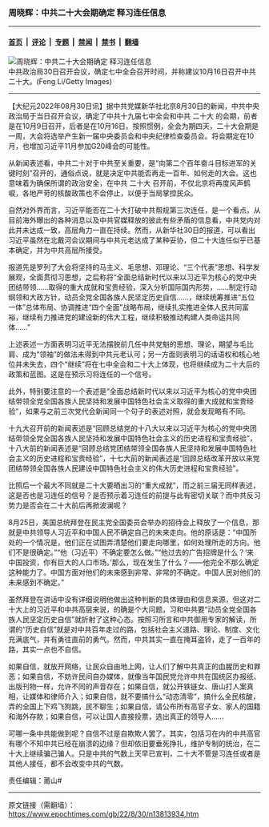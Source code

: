 ### 周晓辉：中共二十大会期确定 释习连任信息

---

#### [首页](../../../..?n13813934) &nbsp;|&nbsp; [评论](../../../../../epoch-comment?n13813934) &nbsp;|&nbsp; [专题](../../../../../epoch-special?n13813934) &nbsp;|&nbsp; [禁闻](../../../../../epoch-news?n13813934) &nbsp;|&nbsp; [禁书](../../../../../books?n13813934) &nbsp;|&nbsp; [翻墙](https://github.com/gfw-breaker/nogfw/blob/master/README.md?n13813934)


<div><img alt="周晓辉：中共二十大会期确定 释习连任信息" class="attachment-djy_600_400 size-djy_600_400 wp-post-image" src="https://i.epochtimes.com/assets/uploads/2022/08/id13814044-c3618059d5321027fe22571d7c82bc19@1200x1200-600x400-1.jpeg"/>
<div class="caption">
 中共政治局30日召开会议，确定七中全会召开时间，并称建议10月16日召开中共二十大。(Feng Li/Getty Images)
</div></div><hr/><div class="post_content" id="artbody" itemprop="articleBody">
 <!-- article content begin -->
 <p>
  【大纪元2022年08月30日讯】据中共党媒新华社北京8月30日的新闻，中共中央政治局于当日召开会议，确定了中共十九届七中全会和中共
  <ok href="https://www.epochtimes.com/gb/tag/%E4%BA%8C%E5%8D%81%E5%A4%A7.html">
   二十大
  </ok>
  的会期，前者是在10月9日召开，后者是在10月16日。按照惯例，全会为期四天，二十大会期是一周，大会将选举产生新一届中央委员会和中央纪律检查委员会。将会期定在10月，也增加习近平11月参加G20峰会的可能性。
 </p>
 <p>
  从新闻表述看，中共二十对于中共至关重要，是“向第二个百年奋斗目标进军的关键时刻”召开的，通俗点说，就是决定中共能否再走一百年、如何走的大会。这也意味着为确保所谓的政治安全，在中共
  <ok href="https://www.epochtimes.com/gb/tag/%E4%BA%8C%E5%8D%81%E5%A4%A7.html">
   二十大
  </ok>
  召开前，不仅北京将再度风声鹤唳，各地严苛的核酸政策也不会停止，以便于当局掌控民众。
 </p>
 <p>
  自然对外界而言，习近平能否在二十大打破中共帮规第三次连任，是一个看点。从目前海外曝出的各种消息以及中共官媒释放的彼此有些矛盾的信息看，中共党内对此并未达成一致，高层角力一直在持续。然而，从新华社30日的报道，可以看出习近平虽然在北戴河会议期间与中共元老达成了某种妥协，但二十大连任似乎已基本确定，并为中共高层所接受。
 </p>
 <p>
  报道先是罗列了大会将坚持的马主义、毛思想、邓理论、“三个代表”思想、科学发展观，全面贯彻习思想，之后称将“全面总结新时代以来以习近平为核心的党中央团结带领……取得的重大成就和宝贵经验，深入分析国际国内形势，……制定行动纲领和大政方针，动员全党全国各族人民坚定历史自信……，继续统筹推进“五位一体”总体布局、协调推进“四个全面”战略布局，继续扎实推进全体人民共同富裕，继续有力推进党的建设新的伟大工程，继续积极推动构建人类命运共同体……”
 </p>
 <p>
  上述表述一方面表明习近平无法摆脱前几任中共党魁的思想、理论，期望与毛比肩、成为“领袖”的做法未得到中共元老认可；另一方面则表明习的话语权和核心地位并未失去，四个“继续”将在七中全会和二十大上体现，也将继续成为二十大后的政策和蓝图。这是在预示习将连任的一个信号。
 </p>
 <p>
  此外，特别要注意的一个表述是“全面总结新时代以来以习近平为核心的党中央团结带领全党全国各族人民坚持和发展中国特色社会主义取得的重大成就和宝贵经验”，如果与之前三次党代会新闻同一个句子的表述对照，就会发现略有不同。
 </p>
 <p>
  十九大召开前的新闻表述是“回顾总结党的十八大以来以习近平为核心的党中央团结带领全党全国各族人民坚持和发展中国特色社会主义的历史进程和宝贵经验”，十八大前的新闻表述是“回顾总结党团结带领全国各族人民坚持和发展中国特色社会主义的历史进程和宝贵经验”，十七大前的新闻表述是“回顾总结改革开放以来党团结带领全国各族人民建设中国特色社会主义的伟大历史进程和宝贵经验”。
 </p>
 <p>
  比照后一个最大不同就是二十大要晒出习的“重大成就”，而之前三届无同样表述，这是否也是习连任的信号？是否预示着习连任的前提与此有密切关联？而中共反习势力是否会在二十大前后再掀波澜呢？
 </p>
 <p>
  8月25日，美国总统拜登在民主党全国委员会举办的招待会上释放了一个信息，那就是中共领导人习近平和中国人民不确定自己的未来走向。他的原话是：“中国所处的一个情况是，他们正在试图弄清楚他们要走向哪里，如何处理所走的方向。他们不是很确定。”“他（习近平）不确定要怎么做。”“他过去的广告招牌是什么？‘来中国投资，你有巨大的人口市场。’那么，现在发生了什么？——他完全不那么确定这种能力了。中国方面对他们的未来感到非常、非常的不确定。中国人民对他们的未来感到不确定。”
 </p>
 <p>
  虽然拜登在讲话中没有详细说明他做出这种判断的具体理由和信息来源，但这对二十大上的习近平和中共高层来说，的确是个大问题，习和中共要“动员全党全国各族人民坚定历史自信”就折射了这种心态。按照习所言和中共御用专家的解读，所谓的“历史自信”就是对中共百年走过的路，包括社会主义道路、理论、制度、文化充满底气，并有勇往直前的勇气。然而，中共其实一直在掩耳盗铃，走了一百年的路，其实一点也不自信。
 </p>
 <p>
  如果自信，就放开网络，让民众自由地上网，让人们了解中共真正的血腥历史和罪恶；如果自信，不妨许民间自办媒体，就像当年国民党允许中共在国统区办报纸、出版刊物一样，允许不同的声音存在；如果自信，就公开铁链女、唐山打人案真相，让媒体和律师介入；如果自信，就不要搞什么“动态清零”，搞什么全民核酸，弄的全国上下鸡飞狗跳，民不聊生；如果自信，请公布所有高官子女、家人的国籍和海外存款；如果自信，可以让国人直接投票，选出真正的领导人……
 </p>
 <p>
  可哪一条中共能做到呢？自信不过是自欺欺人罢了。其实，包括习在内的中共高官有哪个不知中共已经在崩溃的边缘？但却依旧要垂死挣扎，维护专制的统治，在二十大上继续骗己骗人。只是中共的气数上天早已宣判，二十大不管是习连任或者是其他人接任，都不会改变中共的气数。
 </p>
 <p>
  责任编辑：莆山#
 </p>
 <!-- article content end -->
 <div id="below_article_ad">
 </div>
</div>


---

原文链接（需翻墙）：https://www.epochtimes.com/gb/22/8/30/n13813934.htm